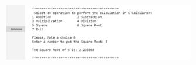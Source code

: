 ![image](https://github.com/DodlaSreekanth/M1_Application_Caluculator/blob/main/6_Images%20and%20Videos/Addition.png)

